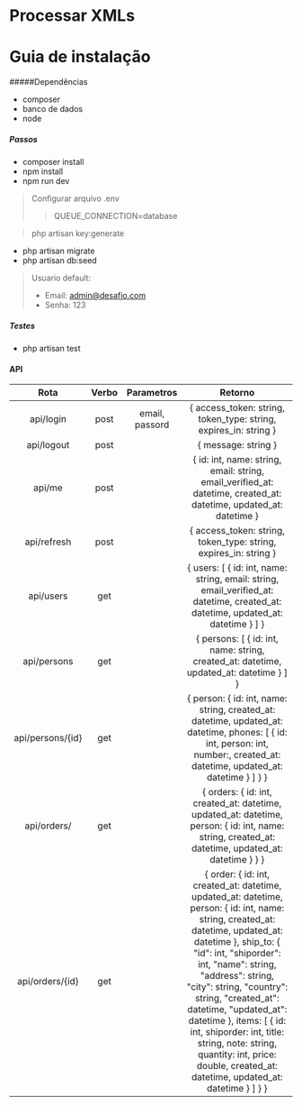 # Processar XMLs

# Guia de instalação

#####Dependências
- composer
- banco de dados
- node

##### Passos
- composer install
- npm install 
- npm run dev

 > Configurar arquivo .env
 >> QUEUE_CONNECTION=database
 
 > php artisan key:generate 
 
 - php artisan migrate
 - php artisan db:seed
 
 > Usuario default:  
 > * Email: admin@desafio.com
 > * Senha: 123 
 
 ##### Testes
 - php artisan test
 
 
 #### API
 
 | Rota | Verbo | Parametros | Retorno |
 | :---: | :---: | :---: | :---: |
 | api/login | post | email, passord | { access_token: string, token_type: string, expires_in: string } |
 | api/logout | post |  | { message: string } |
 | api/me | post |  | { id: int, name: string, email: string, email_verified_at: datetime, created_at: datetime, updated_at: datetime } |
 | api/refresh | post |  | { access_token: string, token_type: string, expires_in: string } |
 | api/users | get |  | { users: [ { id: int, name: string, email: string, email_verified_at: datetime, created_at: datetime, updated_at: datetime } ] } | 
 | api/persons | get |  | { persons: [ { id: int, name: string, created_at: datetime, updated_at: datetime } ] } | 
 | api/persons/{id} | get |  | { person: { id: int, name: string, created_at: datetime, updated_at: datetime, phones: [ { id: int, person: int, number:, created_at: datetime, updated_at: datetime } ] } } | 
 | api/orders/ | get |  | { orders: { id: int, created_at: datetime, updated_at: datetime, person: { id: int, name: string, created_at: datetime, updated_at: datetime } } } | 
 | api/orders/{id} | get |  | { order: { id: int, created_at: datetime, updated_at: datetime, person: { id: int, name: string, created_at: datetime, updated_at: datetime }, ship_to: { "id": int, "shiporder": int, "name": string, "address": string, "city": string, "country": string, "created_at": datetime, "updated_at": datetime }, items: [ { id: int, shiporder: int, title: string, note: string, quantity: int, price: double, created_at: datetime, updated_at: datetime } ] } } | 